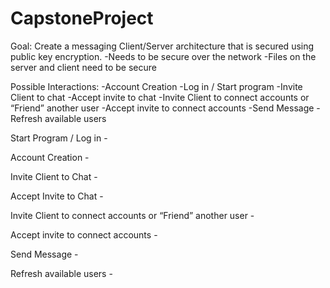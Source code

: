 # CapstoneProject

Goal:
Create a messaging Client/Server architecture that is secured using public key encryption. 
	-Needs to be secure over the network
	-Files on the server and client need to be secure

Possible Interactions:
	-Account Creation
	-Log in / Start program
	-Invite Client to chat
	-Accept invite to chat
	-Invite Client to connect accounts or “Friend” another user
	-Accept invite to connect accounts
	-Send Message
	-Refresh available users

Start Program / Log in
	-
	
Account Creation
	-
	
Invite Client to Chat
	-
	
Accept Invite to Chat
	-
	
Invite Client to connect accounts or “Friend” another user
	-

Accept invite to connect accounts
	-

Send Message
	-
	
Refresh available users
	-
